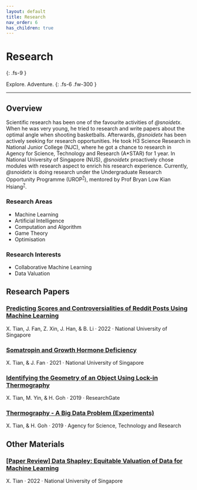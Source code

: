 ```yaml
---
layout: default
title: Research
nav_order: 6
has_children: true
---
```


# Research
{: .fs-9 }

Explore. Adventure.
{: .fs-6 .fw-300 }

---

## Overview

Scientific research has been one of the favourite activities of *@snoidetx*. When he was very young, he tried to research and write papers about the optimal angle when shooting basketballs. Afterwards, *@snoidetx* has been actively seeking for research opportunities. He took H3 Science Research in National Junior College (NJC), where he got a chance to research in Agency for Science, Technology and Research (A\*STAR) for 1 year. In National University of Singapore (NUS), *@snoidetx* proactively chose modules with research aspect to enrich his research experience. Currently, *@snoidetx* is doing research under the Undergraduate Research Opportunity Programme (UROP<sup>[?](https://www.comp.nus.edu.sg/programmes/ug/project/urop/)</sup>), mentored by Prof Bryan Low Kian Hsiang<sup>[?](https://www.comp.nus.edu.sg/cs/people/lowkh/)</sup>.

### Research Areas

* Machine Learning
* Artificial Intelligence
* Computation and Algorithm
* Game Theory
* Optimisation

### Research Interests

* Collaborative Machine Learning
* Data Valuation

## Research Papers

### [Predicting Scores and Controversialities of Reddit Posts Using Machine Learning](./predicting-scores-and.md)
X. Tian, J. Fan, Z. Xin, J. Han, & B. Li · 2022 · National University of Singapore

### [Somatropin and Growth Hormone Deficiency](./somatropin-and-growth.md)
X. Tian, & J. Fan · 2021 · National University of Singapore

### [Identifying the Geometry of an Object Using Lock-in Thermography](./identifying-the-geometry.md)
X. Tian, M. Yin, & H. Goh · 2019 · ResearchGate

### [Thermography - A Big Data Problem (Experiments)](./thermography-a-big.md)
X. Tian, & H. Goh · 2019 · Agency for Science, Technology and Research

## Other Materials

### [[Paper Review] Data Shapley: Equitable Valuation of Data for Machine Learning](./data-shapley-equitable.md)
X. Tian · 2022 · National University of Singapore